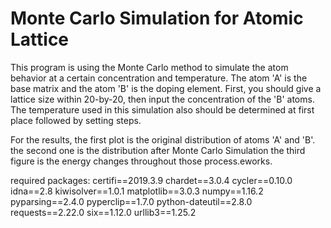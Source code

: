 # Monte Carlo Simulation for Atomic Lattice

This program is using the Monte Carlo method to simulate the atom behavior at a certain concentration and temperature.
The atom 'A' is the base matrix and the atom 'B' is the doping element.
First, you should give a lattice size within 20-by-20, then input the concentration of the 'B' atoms.
The temperature used in this simulation also should be determined at first place followed by setting steps.

For the results, the first plot is the original distribution of atoms 'A' and 'B'.
the second one is the distribution after Monte Carlo Simulation
the third figure is the energy changes throughout those process.eworks. 

required packages:
certifi==2019.3.9
chardet==3.0.4
cycler==0.10.0
idna==2.8
kiwisolver==1.0.1
matplotlib==3.0.3
numpy==1.16.2
pyparsing==2.4.0
pyperclip==1.7.0
python-dateutil==2.8.0
requests==2.22.0
six==1.12.0
urllib3==1.25.2
